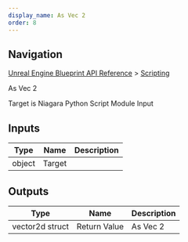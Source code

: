 ```yaml
---
display_name: As Vec 2
order: 8
---
```

## Navigation

[Unreal Engine Blueprint API Reference](https://dev.epicgames.com/documentation/en-us/unreal-engine/BlueprintAPI) > [Scripting](https://dev.epicgames.com/documentation/en-us/unreal-engine/BlueprintAPI/Scripting)

As Vec 2

Target is Niagara Python Script Module Input

## Inputs

| Type | Name | Description |
| --- | --- | --- |
| object | Target |  |

## Outputs

| Type | Name | Description |
| --- | --- | --- |
| vector2d struct | Return Value | As Vec 2 |
